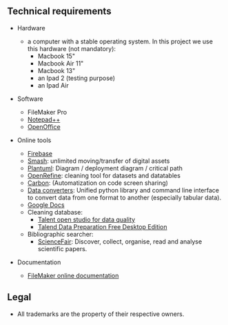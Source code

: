 ## Technical requirements ##

* Hardware
    - a computer with a stable operating system. In this project we use this hardware (not mandatory):
        - Macbook 15"
        - Macbook Air 11" 
        - Macbook 13"
        - an Ipad 2 (testing purpose)
        - an Ipad Air 
* Software
     - FileMaker Pro
     - [Notepad++](https://notepad-plus-plus.org/download/v7.5.6.html)
     - [OpenOffice](https://www.openoffice.org/es/)
* Online tools
     - [Firebase](https://firebase.google.com/)
     - [Smash](https://www.fromsmash.com/): unlimited moving/transfer of digital assets
     - [Plantuml](http://www.plantuml.com/plantuml/uml/):  Diagram / deployment diagram / critical path
     - [OpenRefine](http://openrefine.org/): cleaning tool for datasets and datatables
     - [Carbon](https://carbon.now.sh/): (Automatization on code screen sharing)
     - [Data converters](http://okfnlabs.org/dataconverters/): Unified python library and command line interface to convert data from one format to another (especially tabular data).
     - [Google Docs](https://docs.google.com/)
     - Cleaning database:
         - [Talent open studio for data quality](https://www.talend.com/products/talend-open-studio/data-quality-open-studio/)
         - [Talend Data Preparation Free Desktop Edition](https://www.talend.com/products/data-preparation/data-preparation-free-desktop/)
    - Bibliographic searcher:
        - [ScienceFair](http://sciencefair-app.com): Discover, collect, organise, read and analyse scientific papers.
    
* Documentation
     - [FileMaker online documentation](https://www.filemaker.com/support/product/documentation.html)
     
## Legal ##

* All trademarks are the property of their respective owners.
